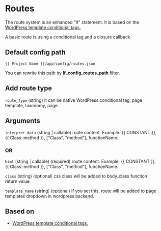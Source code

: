 Routes
===

The route system is an enhanced "if" statement. It is based on the [WordPress template conditional tags.](https://codex.wordpress.org/Conditional_Tags)

A basic route is using a conditional tag and a closure callback.

Default config path
---
`{{ Project Name }}/app/config/routes.json`

You can rewrite this path by __lf\_config\_routes\_path__ filter.

Add route type
---
`route_type` (string) it can be native WordPress conditional tag, page template, taxonomy, page.

Arguments
---
`interpret_data` (string | callable) route content. Example: {{ CONSTANT }}, {{ Class::method }}, ["Class", "method"], functionName.

### OR

`html`  (string | callable) (required) route content. Example: {{ CONSTANT }}, {{ Class::method }}, ["Class", "method"], functionName.

`class` (string) (optional) css class will be added to body_class function return value.

`template_name` (string) (opitonal) if you set this, route will be added to page templates dropdown in wordpress backend.

Based on
---
* [WordPress template conditional tags.](https://codex.wordpress.org/Conditional_Tags)